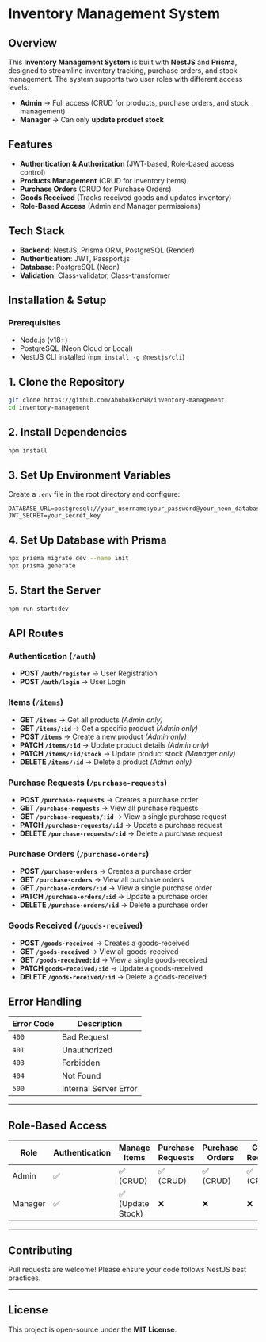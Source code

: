 # Inventory Management System

## Overview

This **Inventory Management System** is built with **NestJS** and **Prisma**, designed to streamline inventory tracking, purchase orders, and stock management. The system supports two user roles with different access levels:

- **Admin** → Full access (CRUD for products, purchase orders, and stock management)
- **Manager** → Can only **update product stock**

## Features

- **Authentication & Authorization** (JWT-based, Role-based access control)
- **Products Management** (CRUD for inventory items)
- **Purchase Orders** (CRUD for Purchase Orders)
- **Goods Received** (Tracks received goods and updates inventory)
- **Role-Based Access** (Admin and Manager permissions)

## Tech Stack

- **Backend**: NestJS, Prisma ORM, PostgreSQL (Render)
- **Authentication**: JWT, Passport.js
- **Database**: PostgreSQL (Neon)
- **Validation**: Class-validator, Class-transformer

## Installation & Setup

### Prerequisites

- Node.js (v18+)
- PostgreSQL (Neon Cloud or Local)
- NestJS CLI installed (`npm install -g @nestjs/cli`)

## 1. Clone the Repository

```sh
git clone https://github.com/Abubokkor98/inventory-management
cd inventory-management
```

## 2. Install Dependencies

```sh
npm install
```

## 3. Set Up Environment Variables

Create a `.env` file in the root directory and configure:

```env
DATABASE_URL=postgresql://your_username:your_password@your_neon_database_url
JWT_SECRET=your_secret_key
```

## 4. Set Up Database with Prisma

```sh
npx prisma migrate dev --name init
npx prisma generate
```

## 5. Start the Server

```sh
npm run start:dev
```

## API Routes

### Authentication (`/auth`)

- **POST `/auth/register`** → User Registration
- **POST `/auth/login`** → User Login

### Items (`/items`)

- **GET `/items`** → Get all products _(Admin only)_
- **GET `/items/:id`** → Get a specific product _(Admin only)_
- **POST `/items`** → Create a new product _(Admin only)_
- **PATCH `/items/:id`** → Update product details _(Admin only)_
- **PATCH `/items/:id/stock`** → Update product stock _(Manager only)_
- **DELETE `/items/:id`** → Delete a product _(Admin only)_

### Purchase Requests (`/purchase-requests`)

- **POST `/purchase-requests`** → Creates a purchase order
- **GET `/purchase-requests`** → View all purchase requests
- **GET `/purchase-requests/:id`** → View a single purchase request
- **PATCH `/purchase-requests/:id`** → Update a purchase request
- **DELETE `/purchase-requests/:id`** → Delete a purchase request

### Purchase Orders (`/purchase-orders`)

- **POST `/purchase-orders`** → Creates a purchase order
- **GET `/purchase-orders`** → View all purchase orders
- **GET `/purchase-orders/:id`** → View a single purchase order
- **PATCH `/purchase-orders/:id`** → Update a purchase order
- **DELETE `/purchase-orders/:id`** → Delete a purchase order

### Goods Received (`/goods-received`)

- **POST `/goods-received`** → Creates a goods-received
- **GET `/goods-received`** → View all goods-received
- **GET `/goods-received:id`** → View a single goods-received
- **PATCH `goods-received/:id`** → Update a goods-received
- **DELETE `/goods-received/:id`** → Delete a goods-received

## Error Handling

| Error Code | Description           |
| ---------- | --------------------- |
| `400`      | Bad Request           |
| `401`      | Unauthorized          |
| `403`      | Forbidden             |
| `404`      | Not Found             |
| `500`      | Internal Server Error |

---

## Role-Based Access

| Role    | Authentication | Manage Items      | Purchase Requests | Purchase Orders | Goods Received |
| ------- | -------------- | ----------------- | ----------------- | --------------- | -------------- |
| Admin   | ✅             | ✅ (CRUD)         | ✅ (CRUD)         | ✅ (CRUD)       | ✅ (CRUD)      |
| Manager | ✅             | ✅ (Update Stock) | ❌                | ❌              | ❌             |

---

## Contributing

Pull requests are welcome! Please ensure your code follows NestJS best practices.

---

## License

This project is open-source under the **MIT License**.
